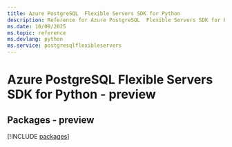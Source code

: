 ```yaml
---
title: Azure PostgreSQL  Flexible Servers SDK for Python
description: Reference for Azure PostgreSQL  Flexible Servers SDK for Python
ms.date: 10/09/2025
ms.topic: reference
ms.devlang: python
ms.service: postgresqlflexibleservers
---
```

# Azure PostgreSQL  Flexible Servers SDK for Python - preview
## Packages - preview
[!INCLUDE [packages](postgresql--flexible-servers-index.md)]